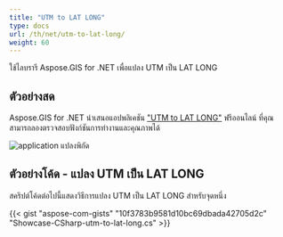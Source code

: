 ```yaml
---
title: "UTM to LAT LONG"
type: docs
url: /th/net/utm-to-lat-long/
weight: 60
---
```


ใช้ไลบรารี Aspose.GIS for .NET เพื่อแปลง UTM เป็น LAT LONG

## **ตัวอย่างสด**

Aspose.GIS for .NET นำเสนอแอปพลิเคชัน ["UTM to LAT LONG"](https://products.aspose.app/gis/transformation/utm-to-lat-long) ฟรีออนไลน์ ที่คุณสามารถลองตรวจสอบฟังก์ชันการทำงานและคุณภาพได้

![application แปลงพิกัด](transform-coordinates.png)

## **ตัวอย่างโค้ด - แปลง UTM เป็น LAT LONG**

สคริปต์โค้ดต่อไปนี้แสดงวิธีการแปลง UTM เป็น LAT LONG สำหรับจุดหนึ่ง

{{< gist "aspose-com-gists" "10f3783b9581d10bc69dbada42705d2c" "Showcase-CSharp-utm-to-lat-long.cs" >}}
